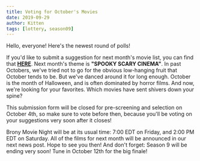 ```yaml
---
title: Voting for October's Movies
date: 2019-09-29
author: Kitten
tags: [lottery, season09]
---
```


Hello, everyone!  Here's the newest round of polls!

If you'd like to submit a suggestion for next month's movie list, you can find that **[HERE][lotto]**. Next month's theme is **"SPOOKY SCARY CINEMA"**.  In past Octobers, we've tried not to go for the obvious low-hanging fruit that October tends to be.  But we've danced around it for long enough.  October is the month of Halloween, and is often dominated by horror films.  And now, we're looking for your favorites.  Which movies have sent shivers down your spine?

This submission form will be closed for pre-screening and selection on October 4th, so make sure to vote before then, because you'll be voting on your suggestions very soon after it closes!

Brony Movie Night will be at its usual time: 7:00 EDT on Friday, and 2:00 PM EDT on Saturday.  All of the films for next month will be announced in our next news post.  Hope to see you then!  And don't forget: Season 9 will be ending very soon!  Tune in October 12th for the big finale!

[lotto]: https://docs.google.com/forms/d/e/1FAIpQLSfEiLS_Zz7I00z-xb6eixDUVx99x1xGY4TegQuRUm8jpXRV1Q/viewform
